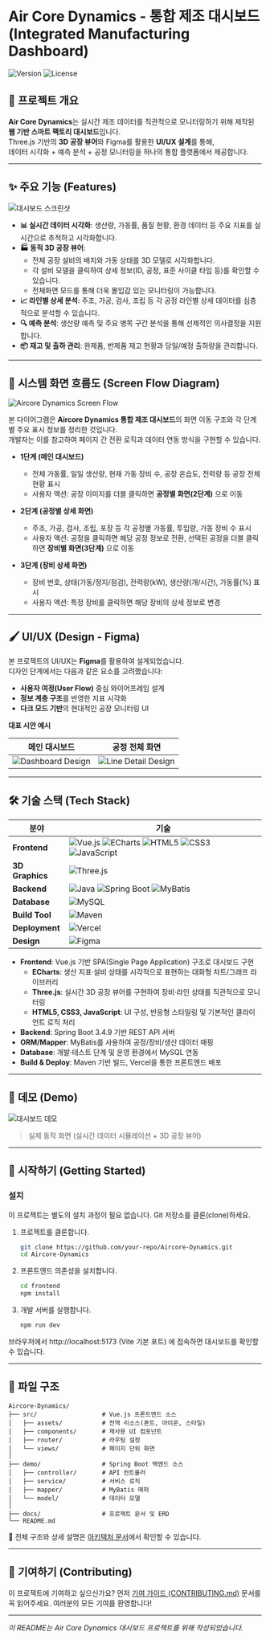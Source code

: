 
# Air Core Dynamics - 통합 제조 대시보드 (Integrated Manufacturing Dashboard)

![Version](https://img.shields.io/badge/version-1.0.0-blue)
![License](https://img.shields.io/badge/license-MIT-green)

## 📌 프로젝트 개요
**Air Core Dynamics**는 실시간 제조 데이터를 직관적으로 모니터링하기 위해 제작된 **웹 기반 스마트 팩토리 대시보드**입니다.  
Three.js 기반의 **3D 공장 뷰어**와 Figma를 활용한 **UI/UX 설계**를 통해,  
데이터 시각화 + 예측 분석 + 공정 모니터링을 하나의 통합 플랫폼에서 제공합니다.

---

## ✨ 주요 기능 (Features)

![대시보드 스크린샷](./docs/screenshot.png)

- **📊 실시간 데이터 시각화**: 생산량, 가동률, 품질 현황, 환경 데이터 등 주요 지표를 실시간으로 추적하고 시각화합니다.
- **🏭 동적 3D 공장 뷰어**:
    - 전체 공장 설비의 배치와 가동 상태를 3D 모델로 시각화합니다.
    - 각 설비 모델을 클릭하여 상세 정보(ID, 공정, 표준 사이클 타임 등)를 확인할 수 있습니다.
    - 전체화면 모드를 통해 더욱 몰입감 있는 모니터링이 가능합니다.
- **📈 라인별 상세 분석**: 주조, 가공, 검사, 조립 등 각 공정 라인별 상세 데이터를 심층적으로 분석할 수 있습니다.
- **🔍 예측 분석**: 생산량 예측 및 주요 병목 구간 분석을 통해 선제적인 의사결정을 지원합니다.
- **📦 재고 및 출하 관리**: 완제품, 반제품 재고 현황과 당일/예정 출하량을 관리합니다.

---

## 📐 시스템 화면 흐름도 (Screen Flow Diagram)

![Aircore Dynamics Screen Flow](./docs/Aircore%20Dynamics%20Screen%20Flow.png)

본 다이어그램은 **Aircore Dynamics 통합 제조 대시보드**의 화면 이동 구조와 각 단계별 주요 표시 정보를 정리한 것입니다.  
개발자는 이를 참고하여 페이지 간 전환 로직과 데이터 연동 방식을 구현할 수 있습니다.

- **1단계 (메인 대시보드)**  
  - 전체 가동률, 일일 생산량, 현재 가동 장비 수, 공장 온습도, 전력량 등 공장 전체 현황 표시  
  - 사용자 액션: 공장 이미지를 더블 클릭하면 **공정별 화면(2단계)** 으로 이동  

- **2단계 (공정별 상세 화면)**  
  - 주조, 가공, 검사, 조립, 포장 등 각 공정별 가동률, 투입량, 가동 장비 수 표시  
  - 사용자 액션: 공정을 클릭하면 해당 공정 정보로 전환, 선택된 공정을 더블 클릭하면 **장비별 화면(3단계)** 으로 이동  

- **3단계 (장비 상세 화면)**  
  - 장비 번호, 상태(가동/정지/점검), 전력량(kW), 생산량(개/시간), 가동률(%) 표시  
  - 사용자 액션: 특정 장비를 클릭하면 해당 장비의 상세 정보로 변경

---

## 🖌️ UI/UX (Design - Figma)

본 프로젝트의 UI/UX는 **Figma**를 활용하여 설계되었습니다.  
디자인 단계에서는 다음과 같은 요소를 고려했습니다:

- **사용자 여정(User Flow)** 중심 와이어프레임 설계
- **정보 계층 구조**를 반영한 지표 시각화
- **다크 모드 기반**의 현대적인 공장 모니터링 UI

**대표 시안 예시**

| 메인 대시보드 | 공정 전체 화면 |
|---------------|-----------------|
| ![Dashboard Design](./docs/figma_dashboard.png) | ![Line Detail Design](./docs/figma_view.png) |

---

## 🛠️ 기술 스택 (Tech Stack)

| 분야 | 기술 |
|------|------|
| **Frontend** | ![Vue.js](https://img.shields.io/badge/Vue.js-4FC08D?style=flat&logo=vue.js&logoColor=white) ![ECharts](https://img.shields.io/badge/ECharts-AA344D?style=flat&logo=apacheecharts&logoColor=white) ![HTML5](https://img.shields.io/badge/HTML5-E34F26?style=flat&logo=html5&logoColor=white) ![CSS3](https://img.shields.io/badge/CSS3-1572B6?style=flat&logo=css3&logoColor=white) ![JavaScript](https://img.shields.io/badge/JavaScript-F7DF1E?style=flat&logo=javascript&logoColor=black)  |
| **3D Graphics** | ![Three.js](https://img.shields.io/badge/Three.js-000000?style=flat&logo=three.js&logoColor=white) |
| **Backend** | ![Java](https://img.shields.io/badge/Java%2017-007396?style=flat&logo=java&logoColor=white) ![Spring Boot](https://img.shields.io/badge/Spring%20Boot%203.4.9-6DB33F?style=flat&logo=springboot&logoColor=white) ![MyBatis](https://img.shields.io/badge/MyBatis-000000?style=flat&logo=databricks&logoColor=white) |
| **Database** | ![MySQL](https://img.shields.io/badge/MySQL-4479A1?style=flat&logo=mysql&logoColor=white) |
| **Build Tool** | ![Maven](https://img.shields.io/badge/Maven-C71A36?style=flat&logo=apachemaven&logoColor=white) |
| **Deployment** | ![Vercel](https://img.shields.io/badge/Vercel-000000?style=flat&logo=vercel&logoColor=white) |
| **Design** | ![Figma](https://img.shields.io/badge/Figma-F24E1E?style=flat&logo=figma&logoColor=white) |


- **Frontend**: Vue.js 기반 SPA(Single Page Application) 구조로 대시보드 구현  
  - **ECharts**: 생산 지표·설비 상태를 시각적으로 표현하는 대화형 차트/그래프 라이브러리  
  - **Three.js**: 실시간 3D 공장 뷰어를 구현하여 장비·라인 상태를 직관적으로 모니터링  
  - **HTML5, CSS3, JavaScript**: UI 구성, 반응형 스타일링 및 기본적인 클라이언트 로직 처리
- **Backend**: Spring Boot 3.4.9 기반 REST API 서버
- **ORM/Mapper**: MyBatis를 사용하여 공정/장비/생산 데이터 매핑
- **Database**: 개발·테스트 단계 및 운영 환경에서 MySQL 연동
- **Build & Deploy**: Maven 기반 빌드, Vercel을 통한 프론트엔드 배포

---

## 🎥 데모 (Demo)

![대시보드 데모](./docs/demo.gif)

> 실제 동작 화면 (실시간 데이터 시뮬레이션 + 3D 공장 뷰어)

---

## 🚀 시작하기 (Getting Started)

### 설치

이 프로젝트는 별도의 설치 과정이 필요 없습니다. Git 저장소를 클론(clone)하세요.

1. 프로젝트를 클론합니다.

    ```bash
   git clone https://github.com/your-repo/Aircore-Dynamics.git
   cd Aircore-Dynamics
   ```
2. 프론트엔드 의존성을 설치합니다.

   ```bash
   cd frontend
   npm install
   ```

3. 개발 서버를 실행합니다.

   ```bash
   npm run dev
   ```

브라우저에서 http://localhost:5173 (Vite 기본 포트) 에 접속하면 대시보드를 확인할 수 있습니다.

---

## 📂 파일 구조

```plaintext
Aircore-Dynamics/
├── src/                  # Vue.js 프론트엔드 소스
│   ├── assets/           # 전역 리소스(폰트, 아이콘, 스타일)
│   ├── components/       # 재사용 UI 컴포넌트
│   ├── router/           # 라우팅 설정
│   └── views/            # 페이지 단위 화면
│
├── demo/                 # Spring Boot 백엔드 소스
│   ├── controller/       # API 컨트롤러
│   ├── service/          # 서비스 로직
│   ├── mapper/           # MyBatis 매퍼
│   └── model/            # 데이터 모델
│
├── docs/                 # 프로젝트 문서 및 ERD
└── README.md
```
🔎 전체 구조와 상세 설명은 [아키텍처 문서](./docs/architecture.md)에서 확인할 수 있습니다.

---

## 🤝 기여하기 (Contributing)

이 프로젝트에 기여하고 싶으신가요? 먼저 [기여 가이드 (CONTRIBUTING.md)](https://github.com/dotoriysa/Aircore-Dynamics/blob/main/CONTRIBUTING.md) 문서를 꼭 읽어주세요. 여러분의 모든 기여를 환영합니다\!


-----

*이 README는 Air Core Dynamics 대시보드 프로젝트를 위해 작성되었습니다.*
